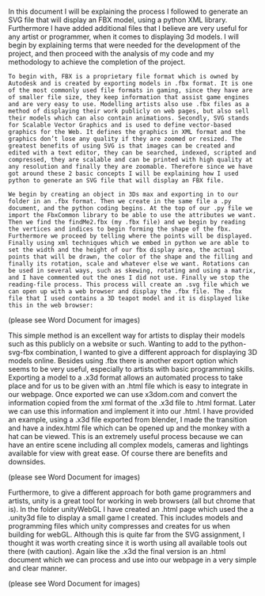    In this document I will be explaining the process I followed to generate an SVG file that will display an FBX model, using a python XML library. Furthermore I have added additional files that I believe are very useful for any artist or programmer, when it comes to displaying 3d models. I will begin by explaining terms that were needed for the development of the project, and then proceed with the analysis of my code and my methodology to achieve the completion of the project.
    
    To begin with, FBX is a proprietary file format which is owned by Autodesk and is created by exporting models in .fbx format. It is one of the most commonly used file formats in gaming, since they have are of smaller file size, they keep information that assist game engines and are very easy to use. Modelling artists also use .fbx files as a method of displaying their work publicly on web pages, but also sell their models which can also contain animations. Secondly, SVG stands for Scalable Vector Graphics and is used to define vector-based graphics for the Web. It defines the graphics in XML format and the graphics don’t lose any quality if they are zoomed or resized. The greatest benefits of using SVG is that images can be created and edited with a text editor, they can be searched, indexed, scripted and compressed, they are scalable and can be printed with high quality at any resolution and finally they are zoomable. Therefore since we have got around these 2 basic concepts I will be explaining how I used python to generate an SVG file that will display an FBX file.
    
    We begin by creating an object in 3Ds max and exporting in to our folder in an .fbx format. Then we create in the same file a .py document, and the python coding begins. At the top of our .py file we import the FbxCommon library to be able to use the attributes we want. Then we find the findMe2.fbx (my .fbx file) and we begin by reading the vertices and indices to begin forming the shape of the fbx. Furthermore we proceed by telling where the points will be displayed. Finally using xml techniques which we embed in python we are able to set the width and the height of our fbx display area, the actual points that will be drawn, the color of the shape and the filling and finally its rotation, scale and whatever else we want. Rotations can be used in several ways, such as skewing, rotating and using a matrix, and I have commented out the ones I did not use. Finally we stop the reading-file process. This process will create an .svg file which we can open up with a web browser and display the .fbx file. The .fbx file that I used contains a 3D teapot model and it is displayed like this in the web browser: 
  
(please see Word Document for images)

   This simple method is an excellent way for artists to display their models such as this publicly on a website or such. Wanting to add to the python-svg-fbx combination, I wanted to give a different approach for displaying 3D models online. Besides using .fbx there is another export option which seems to be very useful, especially to artists with basic programming skills. Exporting a model to a .x3d format allows an automated process to take place and for us to be given with an .html file which is easy to integrate in our webpage. Once exported we can use x3dom.com and convert the information copied from the xml format of the .x3d file to .html format. Later we can use this information and implement it into our .html. I have provided an example, using a .x3d file exported from blender, I made the transition and have a index.html file which can be opened up and the monkey with a hat can be viewed. This is an extremely useful process because we can have an entire scene including all complex models, cameras and lightings available for view with great ease. Of course there are benefits and downsides.
    
(please see Word Document for images)

   Furthermore, to give a different approach for both game programmers and artists, unity is a great tool for working in web browsers (all but chrome that is). In the folder unityWebGL I have created an .html page which used the a .unity3d file to display a small game I created. This includes models and programming files which unity compresses and creates for us when building for webGL. Although this is quite far from the SVG assignment, I thought it was worth creating since it is worth using all available tools out there (with caution). Again like the .x3d the final version is an .html document which we can process and use into our webpage in a very simple and clear manner.
 
 (please see Word Document for images)

